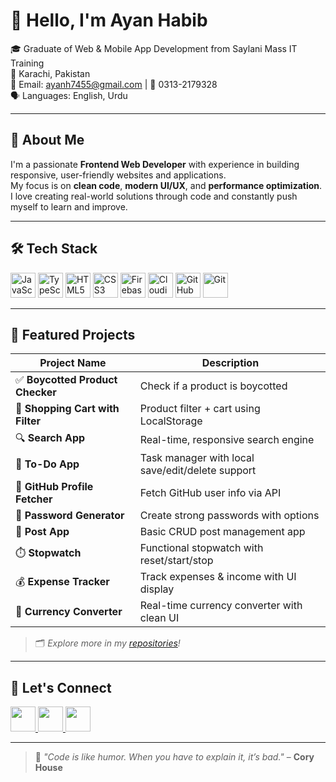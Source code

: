 # 👋 Hello, I'm Ayan Habib

🎓 Graduate of Web & Mobile App Development from Saylani Mass IT Training  
📍 Karachi, Pakistan  
📧 Email: ayanh7455@gmail.com | 📱 0313-2179328  
🗣️ Languages: English, Urdu  

---

## 🚀 About Me

I'm a passionate **Frontend Web Developer** with experience in building responsive, user-friendly websites and applications.  
My focus is on **clean code**, **modern UI/UX**, and **performance optimization**.  
I love creating real-world solutions through code and constantly push myself to learn and improve.

---
## 🛠️ Tech Stack

<p align="left">
  <!-- JavaScript -->
  <img src="https://cdn.jsdelivr.net/gh/devicons/devicon@latest/icons/javascript/javascript-original.svg" alt="JavaScript" width="40" height="40"/>

  <!-- TypeScript -->
  <img src="https://cdn.jsdelivr.net/gh/devicons/devicon@latest/icons/typescript/typescript-original.svg" alt="TypeScript" width="40" height="40"/>

  <!-- HTML5 -->
  <img src="https://cdn.jsdelivr.net/gh/devicons/devicon@latest/icons/html5/html5-original.svg" alt="HTML5" width="40" height="40"/>

  <!-- CSS3 -->
  <img src="https://cdn.jsdelivr.net/gh/devicons/devicon@latest/icons/css3/css3-original.svg" alt="CSS3" width="40" height="40"/>

  <!-- Firebase -->
  <img src="https://cdn.jsdelivr.net/gh/devicons/devicon@latest/icons/firebase/firebase-plain.svg" alt="Firebase" width="40" height="40"/>

  <!-- Cloudinary -->
  <img src="https://raw.githubusercontent.com/cloudinary/icons/main/cloudinary_icon.svg" alt="Cloudinary" width="40" height="40"/>

  <!-- GitHub -->
  <img src="https://cdn.jsdelivr.net/gh/devicons/devicon@latest/icons/github/github-original.svg" alt="GitHub" width="40" height="40"/>

  <!-- Git -->
  <img src="https://cdn.jsdelivr.net/gh/devicons/devicon@latest/icons/git/git-original.svg" alt="Git" width="40" height="40"/>
</p>


---

## 📌 Featured Projects

| Project Name                  | Description                                        |
|------------------------------|----------------------------------------------------|
| ✅ **Boycotted Product Checker** | Check if a product is boycotted                    |
| 🛒 **Shopping Cart with Filter** | Product filter + cart using LocalStorage          |
| 🔍 **Search App**              | Real-time, responsive search engine                |
| 📝 **To-Do App**               | Task manager with local save/edit/delete support   |
| 👤 **GitHub Profile Fetcher** | Fetch GitHub user info via API                    |
| 🔐 **Password Generator**     | Create strong passwords with options               |
| 📰 **Post App**                | Basic CRUD post management app                    |
| ⏱️ **Stopwatch**              | Functional stopwatch with reset/start/stop        |
| 💰 **Expense Tracker**        | Track expenses & income with UI display           |
| 💱 **Currency Converter**     | Real-time currency converter with clean UI        |

> 🗂️ _Explore more in my [repositories](https://github.com/ayanhabib67?tab=repositories)!_

---

## 🤝 Let's Connect

<p align="left">
  <a href="mailto:ayanh7455@gmail.com" target="_blank">
    <img src="https://img.icons8.com/color/48/000000/gmail--v1.png" width="40" height="40"/>
  </a>
  <a href="https://www.linkedin.com/in/ayan-habib-5ba315345/" target="_blank">
    <img src="https://img.icons8.com/color/48/000000/linkedin.png" width="40" height="40"/>
  </a>
  <a href="https://github.com/ayanhabib67" target="_blank">
    <img src="https://img.icons8.com/material-rounded/48/000000/github.png" width="40" height="40"/>
  </a>
</p>

---

> 💬 _"Code is like humor. When you have to explain it, it’s bad."_ – **Cory House**


